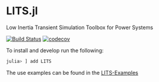 # LITS.jl
Low Inertia Transient Simulation Toolbox for Power Systems

[![Build Status](https://travis-ci.com/Energy-MAC/LITS.jl.svg?branch=master)](https://travis-ci.com/Energy-MAC/LITS.jl)
[![codecov](https://codecov.io/gh/Energy-MAC/LITS.jl/branch/master/graph/badge.svg)](https://codecov.io/gh/Energy-MAC/LITS.jl)

To install and develop run the following:

```Julia
julia> ] add LITS
```

The use examples can be found in the [LITS-Examples](https://github.com/Energy-MAC/LITS-Examples)
